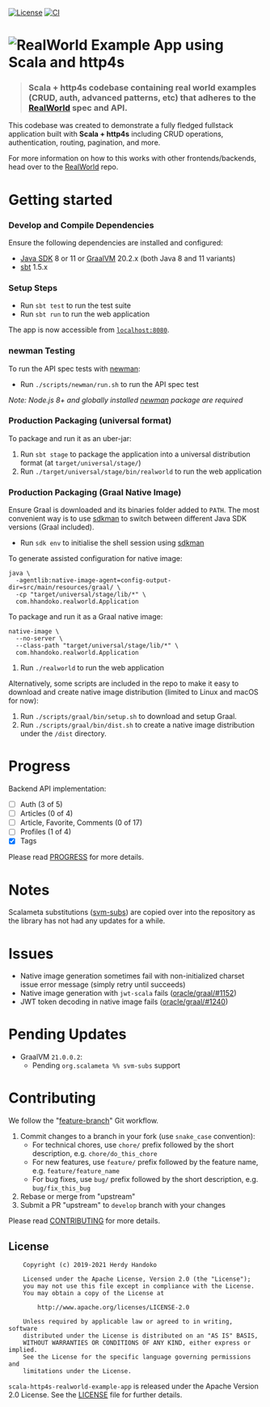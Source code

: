[![License](https://img.shields.io/badge/license-Apache--2.0-brightgreen.svg)](LICENSE)
[![CI](https://github.com/hhandoko/scala-http4s-realworld-example-app/actions/workflows/ci.yml/badge.svg)](https://github.com/hhandoko/scala-http4s-realworld-example-app/actions/workflows/ci.yml)

# ![RealWorld Example App using Scala and http4s](media/http4s-realworld-logo.png)

> ### Scala + http4s codebase containing real world examples (CRUD, auth, advanced patterns, etc) that adheres to the [RealWorld](https://github.com/gothinkster/realworld) spec and API.

This codebase was created to demonstrate a fully fledged fullstack application built with **Scala + http4s** including CRUD operations, authentication, routing, pagination, and more.

For more information on how to this works with other frontends/backends, head over to the [RealWorld](https://github.com/gothinkster/realworld) repo.

# Getting started

### Develop and Compile Dependencies

Ensure the following dependencies are installed and configured:

  - [Java SDK] 8 or 11 or [GraalVM] 20.2.x (both Java 8 and 11 variants)
  - [sbt] 1.5.x

### Setup Steps

  - Run `sbt test` to run the test suite
  - Run `sbt run` to run the web application

The app is now accessible from [`localhost:8080`](http://localhost:8080).

### newman Testing

To run the API spec tests with [newman]:

  - Run `./scripts/newman/run.sh` to run the API spec test

_Note: Node.js 8+ and globally installed [newman] package are required_

### Production Packaging (universal format)

To package and run it as an uber-jar:

  1. Run `sbt stage` to package the application into a universal distribution format (at `target/universal/stage/`)
  2. Run `./target/universal/stage/bin/realworld` to run the web application

### Production Packaging (Graal Native Image)

Ensure Graal is downloaded and its binaries folder added to `PATH`. The most convenient way is to use [sdkman] to switch between different Java SDK versions (Graal included).

  - Run `sdk env` to initialise the shell session using [sdkman]

To generate assisted configuration for native image:

```shell
java \
  -agentlib:native-image-agent=config-output-dir=src/main/resources/graal/ \
  -cp "target/universal/stage/lib/*" \
  com.hhandoko.realworld.Application
```

To package and run it as a Graal native image:

```shell
native-image \
  --no-server \
  --class-path "target/universal/stage/lib/*" \
  com.hhandoko.realworld.Application
```

  1. Run `./realworld` to run the web application

Alternatively, some scripts are included in the repo to make it easy to download and create native image distribution (limited to Linux and macOS for now):

  1. Run `./scripts/graal/bin/setup.sh` to download and setup Graal.
  2. Run `./scripts/graal/bin/dist.sh` to create a native image distribution under the `/dist` directory. 

# Progress

Backend API implementation:

  - [ ] Auth (3 of 5)
  - [ ] Articles (0 of 4)
  - [ ] Article, Favorite, Comments (0 of 17)
  - [ ] Profiles (1 of 4)
  - [x] Tags

Please read [PROGRESS] for more details.

# Notes

Scalameta substitutions ([svm-subs]) are copied over into the repository as the library has not had any updates for a while.

# Issues

  - Native image generation sometimes fail with non-initialized charset issue error message (simply retry until succeeds)
  - Native image generation with `jwt-scala` fails ([oracle/graal/#1152](https://github.com/oracle/graal/issues/1152))
  - JWT token decoding in native image fails ([oracle/graal/#1240](https://github.com/oracle/graal/issues/1240))

# Pending Updates

  - GraalVM `21.0.0.2`:
    - Pending `org.scalameta %% svm-subs` support

# Contributing

We follow the "[feature-branch]" Git workflow.

  1. Commit changes to a branch in your fork (use `snake_case` convention):
     - For technical chores, use `chore/` prefix followed by the short description, e.g. `chore/do_this_chore`
     - For new features, use `feature/` prefix followed by the feature name, e.g. `feature/feature_name`
     - For bug fixes, use `bug/` prefix followed by the short description, e.g. `bug/fix_this_bug`
  2. Rebase or merge from "upstream"
  3. Submit a PR "upstream" to `develop` branch with your changes

Please read [CONTRIBUTING] for more details.


## License

```
    Copyright (c) 2019-2021 Herdy Handoko

    Licensed under the Apache License, Version 2.0 (the "License");
    you may not use this file except in compliance with the License.
    You may obtain a copy of the License at

        http://www.apache.org/licenses/LICENSE-2.0

    Unless required by applicable law or agreed to in writing, software
    distributed under the License is distributed on an "AS IS" BASIS,
    WITHOUT WARRANTIES OR CONDITIONS OF ANY KIND, either express or implied.
    See the License for the specific language governing permissions and
    limitations under the License.
```

`scala-http4s-realworld-example-app` is released under the Apache Version 2.0 License. See the [LICENSE] file for further details.


[CONTRIBUTING]: https://github.com/hhandoko/scala-http4s-realworld-example-app/blob/master/CONTRIBUTING.md
[feature-branch]: http://nvie.com/posts/a-successful-git-branching-model/
[GraalVM]: https://www.graalvm.org/
[Java SDK]: https://adoptopenjdk.net/
[LICENSE]: https://github.com/hhandoko/scala-http4s-realworld-example-app/blob/master/LICENSE
[newman]: https://github.com/postmanlabs/newman
[PROGRESS]: https://github.com/hhandoko/scala-http4s-realworld-example-app/blob/master/PROGRESS.md
[sbt]: https://www.scala-sbt.org/
[svm-subs]: https://github.com/scalameta/svm-subs
[sdkman]: https://sdkman.io/
